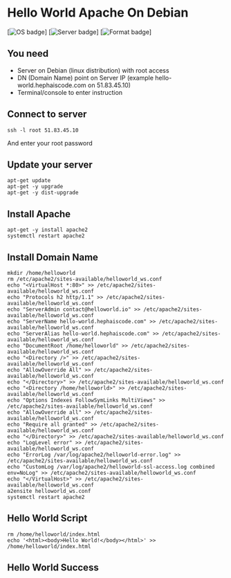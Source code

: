 # Hello World Apache On Debian
[![OS badge](https://img.shields.io/badge/OS-Debian-red.svg)]
[![Server badge](https://img.shields.io/badge/Server-Apache-blue.svg)]
[![Format badge](https://img.shields.io/badge/Format-HTML-blue.svg)]

## You need

- Server on Debian (linux distribution) with root access
- DN (Domain Name) point on Server IP (example hello-world.hephaiscode.com on 51.83.45.10)
- Terminal/console to enter instruction

## Connect to server 

```
ssh -l root 51.83.45.10 
```

And enter your root password 

## Update your server

```
apt-get update
apt-get -y upgrade
apt-get -y dist-upgrade
```

## Install Apache

```
apt-get -y install apache2
systemctl restart apache2
```

## Install Domain Name
```
mkdir /home/helloworld
rm /etc/apache2/sites-available/helloworld_ws.conf
echo "<VirtualHost *:80>" >> /etc/apache2/sites-available/helloworld_ws.conf
echo "Protocols h2 http/1.1" >> /etc/apache2/sites-available/helloworld_ws.conf
echo "ServerAdmin contact@helloworld.io" >> /etc/apache2/sites-available/helloworld_ws.conf
echo "ServerName hello-world.hephaiscode.com" >> /etc/apache2/sites-available/helloworld_ws.conf
echo "ServerAlias hello-world.hephaiscode.com" >> /etc/apache2/sites-available/helloworld_ws.conf
echo "DocumentRoot /home/helloworld" >> /etc/apache2/sites-available/helloworld_ws.conf
echo "<Directory />" >> /etc/apache2/sites-available/helloworld_ws.conf
echo "AllowOverride All" >> /etc/apache2/sites-available/helloworld_ws.conf
echo "</Directory>" >> /etc/apache2/sites-available/helloworld_ws.conf
echo "<Directory /home/helloworld>" >> /etc/apache2/sites-available/helloworld_ws.conf
echo "Options Indexes FollowSymLinks MultiViews" >> /etc/apache2/sites-available/helloworld_ws.conf
echo "AllowOverride all" >> /etc/apache2/sites-available/helloworld_ws.conf
echo "Require all granted" >> /etc/apache2/sites-available/helloworld_ws.conf
echo "</Directory>" >> /etc/apache2/sites-available/helloworld_ws.conf
echo "LogLevel error" >> /etc/apache2/sites-available/helloworld_ws.conf
echo "ErrorLog /var/log/apache2/helloworld-error.log" >> /etc/apache2/sites-available/helloworld_ws.conf
echo "CustomLog /var/log/apache2/helloworld-ssl-access.log combined env=NoLog" >> /etc/apache2/sites-available/helloworld_ws.conf
echo "</VirtualHost>" >> /etc/apache2/sites-available/helloworld_ws.conf
a2ensite helloworld_ws.conf
systemctl restart apache2
```

## Hello World Script

```
rm /home/helloworld/index.html
echo '<html><body>Hello World!</body></html>' >> /home/helloworld/index.html
```

## Hello World Success

